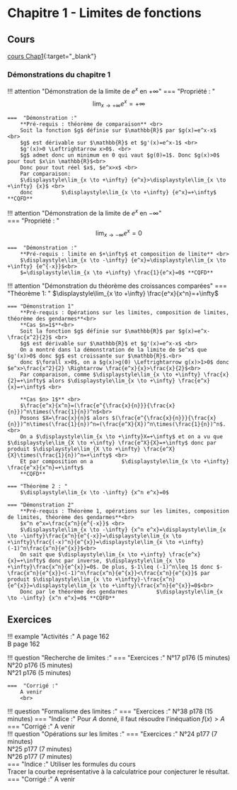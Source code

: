 # Chapitre 1 - Limites de fonctions

## Cours 

[cours Chap1](./Cours-Chap1.pdf){:target="_blank"}

### Démonstrations du chapitre 1
!!! attention "Démonstration de la limite de $e^x$ en $+\infty$"
    ===  "Propriété : "
        $$\displaystyle\lim_{x \to +\infty} {e^x}=+\infty$$
    
    ===  "Démonstration :"
        **Pré-requis : théorème de comparaison** <br>
        Soit la fonction $g$ définie sur $\mathbb{R}$ par $g(x)=e^x-x$ <br>
        $g$ est dérivable sur $\mathbb{R}$ et $g'(x)=e^x-1$ <br>
        $g'(x)>0 \Leftrightarrow x>0$. <br>
        $g$ admet donc un minimum en 0 qui vaut $g(0)=1$. Donc $g(x)>0$ pour tout $x\in \mathbb{R}$<br>
        Donc pour tout réel $x$, $e^x>x$ <br>
        Par comparaison: 
        $\displaystyle\lim_{x \to +\infty} {e^x}>\displaystyle\lim_{x \to +\infty} {x}$ <br>
        donc         $\displaystyle\lim_{x \to +\infty} {e^x}=+\infty$ **CQFD**
       
!!! attention  "Démonstration de la limite de $e^x$ en $-\infty$"  
    ===  "Propriété : "
        $$\displaystyle\lim_{x \to -\infty} {e^x}=0$$
    
    ===  "Démonstration :"
        **Pré-requis : limite en $+\infty$ et composition de limite** <br>
        $\displaystyle\lim_{x \to -\infty} {e^x}=\displaystyle\lim_{x \to +\infty} {e^{-x}}$<br>
        $=\displaystyle\lim_{x \to +\infty} \frac{1}{e^x}=0$ **CQFD**

!!! attention "Démonstration du théorème des croissances comparées"
    === "Théorème 1: "
        $\displaystyle\lim_{x \to +\infty} \frac{e^x}{x^n}=+\infty$
        
    === "Démonstration 1"
        **Pré-requis : Opérations sur les limites, composition de limites, théorème des gendarmes**<br>
        **Cas $n=1$**<br>
        Soit la fonction $g$ définie sur $\mathbb{R}$ par $g(x)=e^x-\frac{x^2}{2}$ <br>
        $g$ est dérivable sur $\mathbb{R}$ et $g'(x)=e^x-x$ <br>
        On a montré dans la démonstration de la limite de $e^x$ que $g'(x)>0$ donc $g$ est croissante sur $\mathbb{R}$.<br>
        donc $\forall x>0$, on a $g(x)>g(0) \Leftrightarrow g(x)>1>0$ donc $e^x>\frac{x^2}{2} \Rightarrow \frac{e^x}{x}>\frac{x}{2}$<br>
        Par comparaison, comme $\displaystyle\lim_{x \to +\infty} \frac{x}{2}=+\infty$ alors $\displaystyle\lim_{x \to +\infty} \frac{e^x}{x}=+\infty$ <br>
        
        **Cas $n> 1$** <br>
        $\frac{e^x}{x^n}=(\frac{e^{\frac{x}{n}}}{\frac{x}{n}})^n\times(\frac{1}{n})^n$<br>
        Posons $X=\frac{x}{n}$ alors $(\frac{e^{\frac{x}{n}}}{\frac{x}{n}})^n\times(\frac{1}{n})^n=(\frac{e^X}{X})^n\times(\frac{1}{n})^n$. <br>
        On a $\displaystyle\lim_{x \to +\infty}X=+\infty$ et on a vu que $\displaystyle\lim_{X \to +\infty} \frac{e^X}{X}=+\infty$ donc par produit $\displaystyle\lim_{X \to +\infty} \frac{e^X}{X}\times(\frac{1}{n})^n=+\infty$ <br>
        Et par composition on a         $\displaystyle\lim_{x \to +\infty} \frac{e^x}{x^n}=+\infty$
        **CQFD**
        
    === "Théorème 2 : "
        $\displaystyle\lim_{x \to -\infty} {x^n e^x}=0$
        
    === "Démonstration 2"
        **Pré-requis : Théorème 1, opérations sur les limites, composition de limites, théorème des gendarmes**<br>
        $x^n e^x=\frac{x^n}{e^{-x}}$ <br>
        $\displaystyle\lim_{x \to -\infty} {x^n e^x}=\displaystyle\lim_{x \to -\infty}\frac{x^n}{e^{-x}}=\displaystyle\lim_{x \to +\infty}\frac{(-x)^n}{e^{x}}=\displaystyle\lim_{x \to +\infty}(-1)^n\frac{x^n}{e^{x}}$<br>
        On sait que $\displaystyle\lim_{x \to +\infty} \frac{e^x}{x}=+\infty$ donc par inverse, $\displaystyle\lim_{x \to +\infty}\frac{x^n}{e^{x}}=0$. De plus, $-1\leq (-1)^n\leq 1$ donc $-\frac{x^n}{e^{x}}<(-1)^n\frac{x^n}{e^{x}}<\frac{x^n}{e^{x}}$ par produit $\displaystyle\lim_{x \to +\infty}-\frac{x^n}{e^{x}}=\displaystyle\lim_{x \to +\infty}\frac{x^n}{e^{x}}=0$<br>
        Donc par le théorème des gendarmes         $\displaystyle\lim_{x \to -\infty} {x^n e^x}=0$ **CQFD**
      
        
## Exercices 
!!! example "Activités :" 
    A page 162 <br>
    B page 162

!!! question "Recherche de limites :"
    ===  "Exercices  :"
        N°17 p176 (5 minutes)<br>
        N°20 p176 (5 minutes)<br>
        N°21 p176 (5 minutes)<br>
        
    ===  "Corrigé :"
        A venir
        <br>
      
!!! question "Formalisme des limites :"
    === "Exercices :"
        N°38 p178 (15 minutes)
    === "Indice :"
        Pour $A$ donné, il faut résoudre l'inéquation $f(x)>A$
    === "Corrigé :"
        A venir
       <br>
!!! question "Opérations sur les limites :"
    === "Exercices :"
        N°24 p177 (7 minutes)<br>
        N°25 p177 (7 minutes)<br>
        N°26 p177 (7 minutes)<br>
    === "Indice :"
        Utiliser les formules du cours <br>
        Tracer la courbe représentative à la calculatrice pour conjecturer le résultat.
    === "Corrigé :"
        A venir       
       
    

